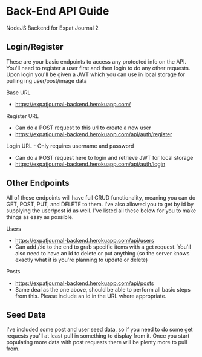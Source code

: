 # Back-End API Guide
NodeJS Backend for Expat Journal 2

## Login/Register

These are your basic endpoints to access any protected info on the API. You'll need to register a user first and then login to do any other requests. Upon login you'll be given a JWT which you can use in local storage for pulling ing user/post/image data

Base URL
- https://expatjournal-backend.herokuapp.com/

Register URL
- Can do a POST request to this url to create a new user
- https://expatjournal-backend.herokuapp.com/api/auth/register

Login URL - Only requires username and password
- Can do a POST request here to login and retrieve JWT for local storage
- https://expatjournal-backend.herokuapp.com/api/auth/login

## Other Endpoints

All of these endpoints will have full CRUD functionality, meaning you can do GET, POST, PUT, and DELETE to them. I've also allowed you to get by id by supplying the user/post id as well. I've listed all these below for you to make things as easy as possible.

Users
- https://expatjournal-backend.herokuapp.com/api/users
- Can add /:id to the end to grab specific items with a get request. You'll also need to have an id to delete or put anything (so the server knows exactly what it is you're planning to update or delete)

Posts
- https://expatjournal-backend.herokuapp.com/api/posts
- Same deal as the one above, should be able to perform all basic steps from this. Please include an id in the URL where appropriate.

## Seed Data

I've included some post and user seed data, so if you need to do some get requests you'll at least pull in something to display from it. Once you start populating more data with post requests there will be plenty more to pull from.
